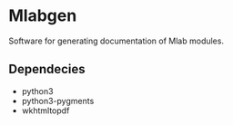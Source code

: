 Mlabgen
=======

Software for generating documentation of Mlab modules.


Dependecies
-----------

 * python3
 * python3-pygments
 * wkhtmltopdf

